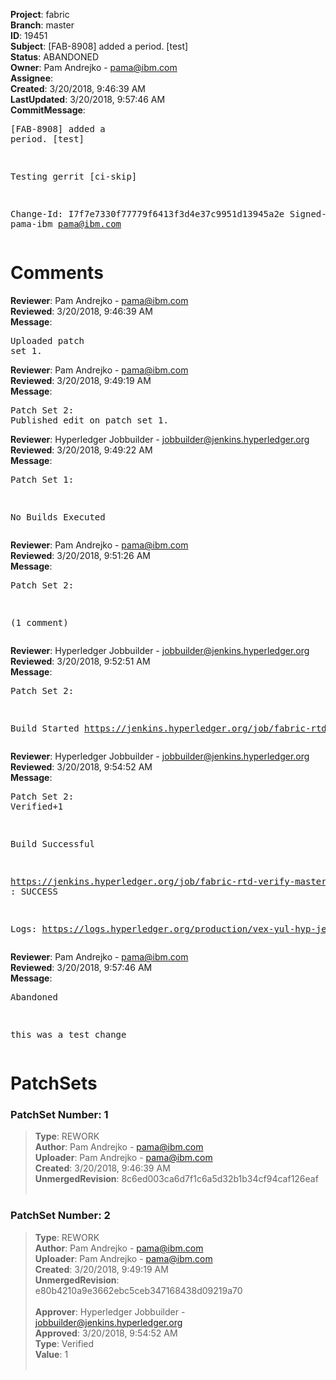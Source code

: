 <strong>Project</strong>: fabric<br><strong>Branch</strong>: master<br><strong>ID</strong>: 19451<br><strong>Subject</strong>: [FAB-8908] added a period. [test]<br><strong>Status</strong>: ABANDONED<br><strong>Owner</strong>: Pam Andrejko - pama@ibm.com<br><strong>Assignee</strong>:<br><strong>Created</strong>: 3/20/2018, 9:46:39 AM<br><strong>LastUpdated</strong>: 3/20/2018, 9:57:46 AM<br><strong>CommitMessage</strong>:<br><pre>[FAB-8908] added a period. [test]

Testing gerrit
[ci-skip]

Change-Id: I7f7e7330f77779f6413f3d4e37c9951d13945a2e
Signed-off-by: pama-ibm <pama@ibm.com>
</pre><h1>Comments</h1><strong>Reviewer</strong>: Pam Andrejko - pama@ibm.com<br><strong>Reviewed</strong>: 3/20/2018, 9:46:39 AM<br><strong>Message</strong>: <pre>Uploaded patch set 1.</pre><strong>Reviewer</strong>: Pam Andrejko - pama@ibm.com<br><strong>Reviewed</strong>: 3/20/2018, 9:49:19 AM<br><strong>Message</strong>: <pre>Patch Set 2: Published edit on patch set 1.</pre><strong>Reviewer</strong>: Hyperledger Jobbuilder - jobbuilder@jenkins.hyperledger.org<br><strong>Reviewed</strong>: 3/20/2018, 9:49:22 AM<br><strong>Message</strong>: <pre>Patch Set 1:

No Builds Executed</pre><strong>Reviewer</strong>: Pam Andrejko - pama@ibm.com<br><strong>Reviewed</strong>: 3/20/2018, 9:51:26 AM<br><strong>Message</strong>: <pre>Patch Set 2:

(1 comment)</pre><strong>Reviewer</strong>: Hyperledger Jobbuilder - jobbuilder@jenkins.hyperledger.org<br><strong>Reviewed</strong>: 3/20/2018, 9:52:51 AM<br><strong>Message</strong>: <pre>Patch Set 2:

Build Started https://jenkins.hyperledger.org/job/fabric-rtd-verify-master/373/</pre><strong>Reviewer</strong>: Hyperledger Jobbuilder - jobbuilder@jenkins.hyperledger.org<br><strong>Reviewed</strong>: 3/20/2018, 9:54:52 AM<br><strong>Message</strong>: <pre>Patch Set 2: Verified+1

Build Successful 

https://jenkins.hyperledger.org/job/fabric-rtd-verify-master/373/ : SUCCESS

Logs: https://logs.hyperledger.org/production/vex-yul-hyp-jenkins-3/fabric-rtd-verify-master/373</pre><strong>Reviewer</strong>: Pam Andrejko - pama@ibm.com<br><strong>Reviewed</strong>: 3/20/2018, 9:57:46 AM<br><strong>Message</strong>: <pre>Abandoned

this was a test change</pre><h1>PatchSets</h1><h3>PatchSet Number: 1</h3><blockquote><strong>Type</strong>: REWORK<br><strong>Author</strong>: Pam Andrejko - pama@ibm.com<br><strong>Uploader</strong>: Pam Andrejko - pama@ibm.com<br><strong>Created</strong>: 3/20/2018, 9:46:39 AM<br><strong>UnmergedRevision</strong>: 8c6ed003ca6d7f1c6a5d32b1b34cf94caf126eaf<br><br></blockquote><h3>PatchSet Number: 2</h3><blockquote><strong>Type</strong>: REWORK<br><strong>Author</strong>: Pam Andrejko - pama@ibm.com<br><strong>Uploader</strong>: Pam Andrejko - pama@ibm.com<br><strong>Created</strong>: 3/20/2018, 9:49:19 AM<br><strong>UnmergedRevision</strong>: e80b4210a9e3662ebc5ceb347168438d09219a70<br><br><strong>Approver</strong>: Hyperledger Jobbuilder - jobbuilder@jenkins.hyperledger.org<br><strong>Approved</strong>: 3/20/2018, 9:54:52 AM<br><strong>Type</strong>: Verified<br><strong>Value</strong>: 1<br><br></blockquote>